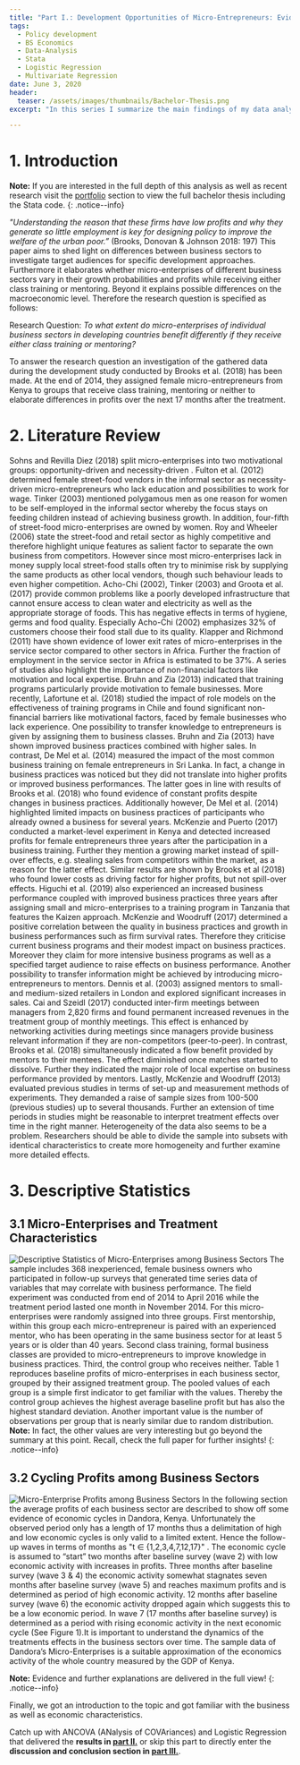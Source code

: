 ```yaml
---
title: "Part I.: Development Opportunities of Micro-Entrepreneurs: Evidence from Kenya"
tags:
  - Policy development
  - BS Economics
  - Data-Analysis
  - Stata
  - Logistic Regression
  - Multivariate Regression
date: June 3, 2020
header:
  teaser: /assets/images/thumbnails/Bachelor-Thesis.png
excerpt: "In this series I summarize the main findings of my data analysis according micro-entrepreneurs in Kenya"

---
```


# 1. Introduction
<i class="far fa-sticky-note"></i> **Note:** If you are interested in the full depth of this analysis as well as recent research visit the [portfolio](/portfolio/) section to view the full bachelor thesis including the Stata code.
  {: .notice--info}

_"Understanding the reason that these firms  have low profits and why they generate so little employment is key for designing policy to improve the welfare of the urban poor.”_ (Brooks, Donovan & Johnson 2018: 197)
This paper aims to shed light on differences between business sectors to investigate target audiences for specific development approaches. Furthermore it elaborates whether micro-enterprises of different business sectors vary in their growth probabilities and profits while receiving either class training or mentoring. Beyond it explains possible differences on the macroeconomic level. Therefore the research question is specified as follows:

Research Question:
_To what extent do micro-enterprises of individual business sectors in developing countries benefit differently if they receive either class training or mentoring?_

To answer the research question an investigation of the gathered data during the development study conducted by Brooks et al. (2018) has been made. At the end of 2014, they assigned female micro-entrepreneurs from Kenya to groups that receive class training, mentoring or neither to elaborate differences in profits over the next 17 months after the treatment.

# 2. Literature Review
Sohns and Revilla Diez (2018) split micro-enterprises into two motivational groups: opportunity-driven  and necessity-driven . Fulton et al. (2012) determined female street-food vendors in the informal sector as necessity-driven micro-entrepreneurs who lack education and possibilities to work for wage. Tinker (2003) mentioned polygamous  men as one reason for women to be self-employed in the informal sector whereby the focus stays on feeding children instead of achieving business growth. In addition, four-fifth of street-food micro-enterprises are owned by women. Roy and Wheeler (2006) state the street-food and retail sector as highly competitive and therefore highlight unique features as salient factor to separate the own business from competitors. However since most micro-enterprises lack in money supply local street-food stalls often try to minimise risk by supplying the same products as other local vendors, though such behaviour leads to even higher competition.
Acho-Chi (2002), Tinker (2003) and Groota et al. (2017) provide common problems like a poorly developed infrastructure that cannot ensure access to clean water and electricity as well as the appropriate storage of foods. This has negative effects in terms of hygiene, germs and food quality. Especially Acho-Chi (2002) emphasizes 32% of customers choose their food stall due to its quality.
Klapper and Richmond (2011) have shown evidence of lower exit rates of micro-enterprises in the service sector compared to other sectors in Africa. Further the fraction of employment in the service sector in Africa is estimated to be 37%.
A series of studies also highlight the importance of non-financial factors like motivation and local expertise. Bruhn and Zia (2013) indicated that training programs particularly provide motivation to female businesses. More recently, Lafortune et al. (2018) studied the impact of role models on the effectiveness of training programs in Chile and found significant non-financial barriers like motivational factors, faced by female businesses who lack experience.
One possibility to transfer knowledge to entrepreneurs is given by assigning them to business classes. Bruhn and Zia (2013) have shown improved business practices combined with higher sales. In contrast, De Mel et al. (2014) measured the impact of the most common business training  on female entrepreneurs in Sri Lanka. In fact, a change in business practices was noticed but they did not translate into higher profits or improved business performances. The latter goes in line with results of Brooks et al. (2018) who found evidence of constant profits despite changes in business practices. Additionally however, De Mel et al. (2014) highlighted limited impacts on business practices of participants who already owned a business for several years. McKenzie and Puerto (2017) conducted a market-level experiment in Kenya and detected increased profits for female entrepreneurs three years after the participation in a business training. Further they mention a growing market instead of spill-over effects, e.g. stealing sales from competitors within the market, as a reason for the latter effect. Similar results are shown by Brooks et al (2018) who found lower costs as driving factor for higher profits, but not spill-over effects. Higuchi et al. (2019) also experienced an increased business performance coupled with improved business practices three years after assigning small and micro-enterprises to a training program in Tanzania that features the Kaizen  approach.
McKenzie and Woodruff (2017) determined a positive correlation between the quality in business practices and growth in business performances such as firm survival rates. Therefore they criticise current business programs and their modest impact on business practices. Moreover they claim for more intensive business programs as well as a specified target audience to raise effects on business performance.
Another possibility to transfer information might be achieved by introducing micro-entrepreneurs to mentors. Dennis et al. (2003) assigned mentors to small- and medium-sized retailers in London and explored significant increases in sales. Cai and Szeidl (2017) conducted inter-firm meetings between managers from 2,820 firms and found permanent increased revenues in the treatment group of monthly meetings. This effect is enhanced by networking activities during meetings since managers provide business relevant information if they are non-competitors (peer-to-peer). In contrast, Brooks et al. (2018) simultaneously indicated a flow benefit provided by mentors to their mentees. The effect diminished once matches started to dissolve. Further they indicated the major role of local expertise on business performance provided by mentors.
Lastly, McKenzie and Woodruff (2013) evaluated previous studies in terms of set-up and measurement methods of experiments. They demanded a raise of sample sizes from 100-500 (previous studies) up to several thousands. Further an extension of time periods in studies might be reasonable to interpret treatment effects over time in the right manner. Heterogeneity of the data also seems to be a problem. Researchers should be able to divide the sample into subsets with identical characteristics to create more homogeneity and further examine more detailed effects.

# 3. Descriptive Statistics
## 3.1 Micro-Enterprises and Treatment Characteristics
![Descriptive Statistics of Micro-Enterprises among Business Sectors](/assets/images/posts/03_06_20/Table_1.png)
The sample includes 368 inexperienced, female business owners who participated in follow-up surveys that generated time series data of variables that may correlate with business performance. The field experiment was conducted from end of 2014 to April 2016 while the treatment period lasted one month in November 2014. For this micro-enterprises were randomly assigned into three groups.
First mentorship, within this group each micro-entrepreneur is paired with an experienced mentor, who has been operating in the same business sector for at least 5 years or is older than 40 years. Second class training, formal business classes are provided to micro-entrepreneurs to improve knowledge in business practices. Third, the control group who receives neither.
Table 1 reproduces baseline profits of micro-enterprises in each business sector, grouped by their assigned treatment group. The pooled values of each group is a simple first indicator to get familiar with the values. Thereby the control group achieves the highest average baseline profit but has also the highest standard deviation. Another important value is the number of observations per group that is nearly similar due to random distribution.
<i class="far fa-sticky-note"></i> **Note:** In fact, the other values are very interesting but go beyond the summary at this point. Recall, check the full paper for further insights!
  {: .notice--info}

## 3.2 Cycling Profits among Business Sectors
![Micro-Enterprise Profits among Business Sectors](/assets/images/posts/03_06_20/Figure_1.png)
In the following section the average profits of each business sector are described to show off some evidence of economic cycles in Dandora, Kenya. Unfortunately the observed period only has a length of 17 months thus a delimitation of high and low economic cycles is only valid to a limited extent. Hence the follow-up waves in terms of months as "t ∈ {1,2,3,4,7,12,17}" . The economic cycle is assumed to “start” two months after baseline survey (wave 2) with low economic activity with increases in profits. Three months after baseline survey (wave 3 & 4) the economic activity somewhat stagnates seven months after baseline survey (wave 5) and reaches maximum profits and is determined as period of high economic activity. 12 months after baseline survey (wave 6) the economic activity dropped again which suggests this to be a low economic period. In wave 7 (17 months after baseline survey) is determined as a period with rising economic activity in the next economic cycle (See Figure 1).It is important to understand the dynamics of the treatments effects in the business sectors over time. The sample data of Dandora’s Micro-Enterprises is a suitable approximation of the economics activity of the whole country measured by the GDP of Kenya.

<i class="far fa-sticky-note"></i> **Note:** Evidence and further explanations are delivered in the full view!
  {: .notice--info}

Finally, we got an introduction to the topic and got familiar with the business as well as economic characteristics.

Catch up with ANCOVA (ANalysis of COVAriances) and Logistic Regression that delivered the **results in [part II.](.......)** or skip this part to directly enter the **discussion and conclusion section in [part III.](.......)**.
